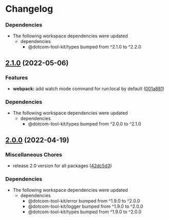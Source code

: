 # Changelog

### Dependencies

* The following workspace dependencies were updated
  * dependencies
    * @dotcom-tool-kit/types bumped from ^2.1.0 to ^2.2.0

## [2.1.0](https://github.com/Financial-Times/dotcom-tool-kit/compare/webpack-v2.0.0...webpack-v2.1.0) (2022-05-06)


### Features

* **webpack:** add watch mode command for run:local by default ([001a881](https://github.com/Financial-Times/dotcom-tool-kit/commit/001a881c85e5e123cc43075e367c3825c0538d4f))


### Dependencies

* The following workspace dependencies were updated
  * dependencies
    * @dotcom-tool-kit/types bumped from ^2.0.0 to ^2.1.0

## [2.0.0](https://github.com/Financial-Times/dotcom-tool-kit/compare/webpack-v1.9.0...webpack-v2.0.0) (2022-04-19)


### Miscellaneous Chores

* release 2.0 version for all packages ([42dc5d3](https://github.com/Financial-Times/dotcom-tool-kit/commit/42dc5d39bf330b9bca4121d062470904f9c6918d))


### Dependencies

* The following workspace dependencies were updated
  * dependencies
    * @dotcom-tool-kit/error bumped from ^1.9.0 to ^2.0.0
    * @dotcom-tool-kit/logger bumped from ^1.9.0 to ^2.0.0
    * @dotcom-tool-kit/types bumped from ^1.9.0 to ^2.0.0
